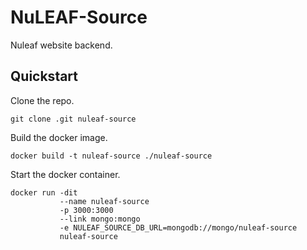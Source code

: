 # NuLEAF-Source
Nuleaf website backend.

## Quickstart

Clone the repo.
```
git clone .git nuleaf-source
```

Build the docker image.
```
docker build -t nuleaf-source ./nuleaf-source
```

Start the docker container.
```
docker run -dit
           --name nuleaf-source
           -p 3000:3000
           --link mongo:mongo
           -e NULEAF_SOURCE_DB_URL=mongodb://mongo/nuleaf-source
           nuleaf-source
```